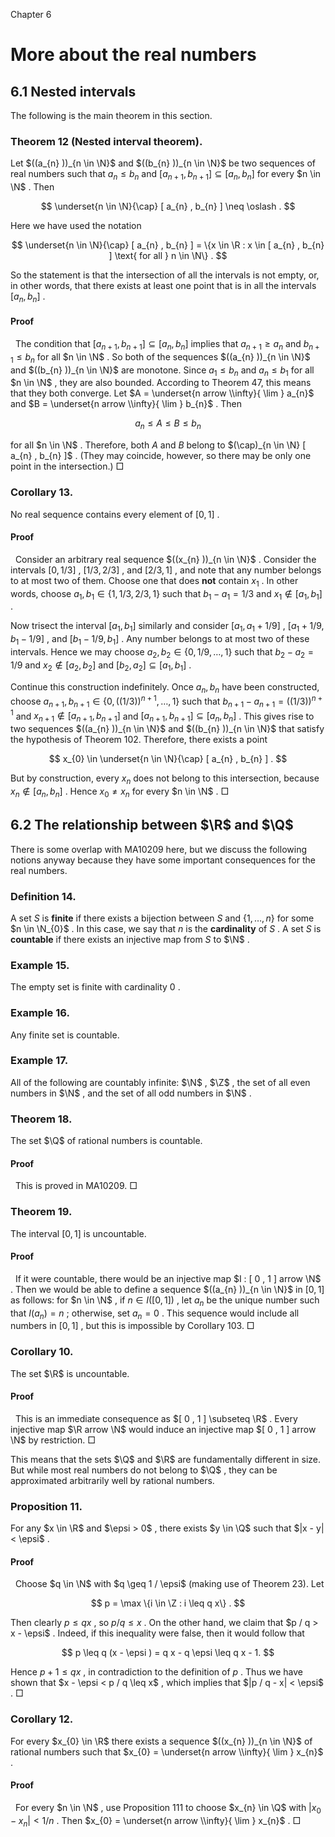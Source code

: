 Chapter 6

# More about the real numbers

## 6.1 Nested intervals

The following is the main theorem in this section.

### Theorem 12 (Nested interval theorem).

Let $((a_{n} ))_{n \in \N}$ and $((b_{n} ))_{n \in \N}$ be two sequences of real numbers such that $a_{n} \leq b_{n}$ and $[ a_{n + 1} , b_{n + 1} ] \subseteq [ a_{n} , b_{n} ]$ for every $n \in \N$ . Then

$$
\underset{n \in \N}{\cap} [ a_{n} , b_{n} ] \neq \oslash .
$$

Here we have used the notation

$$
\underset{n \in \N}{\cap} [ a_{n} , b_{n} ] = \{x \in \R : x \in [ a_{n} , b_{n} ] \text{ for all  } n \in \N\} .
$$

So the statement is that the intersection of all the intervals is not empty, or, in other words, that there exists at least one point that is in all the intervals $[ a_{n} , b_{n} ]$ .

#### Proof
  The condition that $[ a_{n + 1} , b_{n + 1} ] \subseteq [ a_{n} , b_{n} ]$ implies that $a_{n + 1} \geq a_{n}$ and $b_{n + 1} \leq b_{n}$ for all $n \in \N$ . So both of the sequences $((a_{n} ))_{n \in \N}$ and $((b_{n} ))_{n \in \N}$ are monotone. Since $a_{1} \leq b_{n}$ and $a_{n} \leq b_{1}$ for all $n \in \N$ , they are also bounded. According to Theorem 47, this means that they both converge. Let $A = \underset{n arrow \\infty}{ \lim } a_{n}$ and $B = \underset{n arrow \\infty}{ \lim } b_{n}$ . Then

$$
a_{n} \leq A \leq B \leq b_{n}
$$

for all $n \in \N$ . Therefore, both $A$ and $B$ belong to $(\cap)_{n \in \N} [ a_{n} , b_{n} ]$ . (They may coincide, however, so there may be only one point in the intersection.) □

### Corollary 13.

No real sequence contains every element of $[ 0 , 1 ]$ .

#### Proof
  Consider an arbitrary real sequence $((x_{n} ))_{n \in \N}$ . Consider the intervals $[ 0 , 1 / 3 ]$ , $[ 1 / 3 , 2 / 3 ]$ , and $[ 2 / 3 , 1 ]$ , and note that any number belongs to at most two of them. Choose one that does **not** contain $x_{1}$ . In other words, choose $a_{1} , b_{1} \in \{ 1 , 1 / 3 , 2 / 3 , 1 \}$ such that $b_{1} - a_{1} = 1 / 3$ and $x_{1} \notin [ a_{1} , b_{1} ]$ .

Now trisect the interval $[ a_{1} , b_{1} ]$ similarly and consider $[ a_{1} , a_{1} + 1 / 9 ]$ , $[ a_{1} + 1 / 9 , b_{1} - 1 / 9 ]$ , and $[ b_{1} - 1 / 9 , b_{1} ]$ . Any number belongs to at most two of these intervals. Hence we may choose $a_{2} , b_{2} \in \{ 0 , 1 / 9 , \dots  , 1 \}$ such that $b_{2} - a_{2} = 1 / 9$ and $x_{2} \notin [ a_{2} , b_{2} ]$ and $[ b_{2} , a_{2} ] \subseteq [ a_{1} , b_{1} ]$ .

Continue this construction indefinitely. Once $a_{n} , b_{n}$ have been constructed, choose $a_{n + 1} , b_{n + 1} \in \{ 0 , ((1 / 3 ))^{n + 1} , \dots  , 1 \}$ such that $b_{n + 1} - a_{n + 1} = ((1 / 3 ))^{n + 1}$ and $x_{n + 1} \notin [ a_{n + 1} , b_{n + 1} ]$ and $[ a_{n + 1} , b_{n + 1} ] \subseteq [ a_{n} , b_{n} ]$ . This gives rise to two sequences $((a_{n} ))_{n \in \N}$ and $((b_{n} ))_{n \in \N}$ that satisfy the hypothesis of Theorem 102. Therefore, there exists a point

$$
x_{0} \in \underset{n \in \N}{\cap} [ a_{n} , b_{n} ] .
$$

But by construction, every $x_{n}$ does not belong to this intersection, because $x_{n} \notin [ a_{n} , b_{n} ]$ . Hence $x_{0} \neq x_{n}$ for every $n \in \N$ . □

## 6.2 The relationship between $\R$ and $\Q$

There is some overlap with MA10209 here, but we discuss the following notions anyway because they have some important consequences for the real numbers.

### Definition 14.

A set $S$ is **finite** if there exists a bijection between $S$ and $\{ 1 , \dots  , n \}$ for some $n \in \N_{0}$ . In this case, we say that $n$ is the **cardinality** of $S$ . A set $S$ is **countable** if there exists an injective map from $S$ to $\N$ .

### Example 15.

The empty set is finite with cardinality $0$ .

### Example 16.

Any finite set is countable.

### Example 17.

All of the following are countably infinite: $\N$ , $\Z$ , the set of all even numbers in $\N$ , and the set of all odd numbers in $\N$ .

### Theorem 18.

The set $\Q$ of rational numbers is countable.

#### Proof
  This is proved in MA10209. □

### Theorem 19.

The interval $[ 0 , 1 ]$ is uncountable.

#### Proof
  If it were countable, there would be an injective map $I : [ 0 , 1 ] arrow \N$ . Then we would be able to define a sequence $((a_{n} ))_{n \in \N}$ in $[ 0 , 1 ]$ as follows: for $n \in \N$ , if $n \in I ([ 0 , 1 ] )$ , let $a_{n}$ be the unique number such that $I (a_{n} ) = n$ ; otherwise, set $a_{n} = 0$ . This sequence would include all numbers in $[ 0 , 1 ]$ , but this is impossible by Corollary 103. □

### Corollary 10.

The set $\R$ is uncountable.

#### Proof
  This is an immediate consequence as $[ 0 , 1 ] \subseteq \R$ . Every injective map $\R arrow \N$ would induce an injective map $[ 0 , 1 ] arrow \N$ by restriction. □

This means that the sets $\Q$ and $\R$ are fundamentally different in size. But while most real numbers do not belong to $\Q$ , they can be approximated arbitrarily well by rational numbers.

### Proposition 11.

For any $x \in \R$ and $\epsi > 0$ , there exists $y \in \Q$ such that $|x - y| < \epsi$ .

#### Proof
  Choose $q \in \N$ with $q \geq 1 / \epsi$ (making use of Theorem 23). Let

$$
p =  \max  \{i \in \Z : i \leq q x\} .
$$

Then clearly $p \leq q x$ , so $p / q \leq x$ . On the other hand, we claim that $p / q > x - \epsi$ . Indeed, if this inequality were false, then it would follow that

$$
p \leq q (x - \epsi ) = q x - q \epsi \leq q x - 1.
$$

Hence $p + 1 \leq q x$ , in contradiction to the definition of $p$ . Thus we have shown that $x - \epsi < p / q \leq x$ , which implies that $|p / q - x| < \epsi$ . □

### Corollary 12.

For every $x_{0} \in \R$ there exists a sequence $((x_{n} ))_{n \in \N}$ of rational numbers such that $x_{0} = \underset{n arrow \\infty}{ \lim } x_{n}$ .

#### Proof
  For every $n \in \N$ , use Proposition 111 to choose $x_{n} \in \Q$ with $|x_{0} - x_{n}| < 1 / n$ . Then $x_{0} = \underset{n arrow \\infty}{ \lim } x_{n}$ . □
